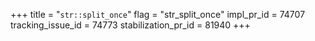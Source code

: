 +++
title = "`str::split_once`"
flag = "str_split_once"
impl_pr_id = 74707
tracking_issue_id = 74773
stabilization_pr_id = 81940
+++
